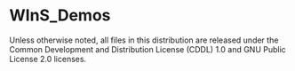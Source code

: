 WInS_Demos
==========

Unless otherwise noted, all files in this distribution are released
under the Common Development and Distribution License (CDDL) 1.0
and GNU Public License 2.0 licenses.
